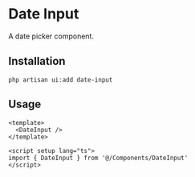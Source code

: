 # Date Input

A date picker component.

<ComponentPreview name="date-input" />

## Installation

```shell
php artisan ui:add date-input
```

## Usage

```vue
<template>
  <DateInput />
</template>

<script setup lang="ts">
import { DateInput } from '@/Components/DateInput'
</script>
```
